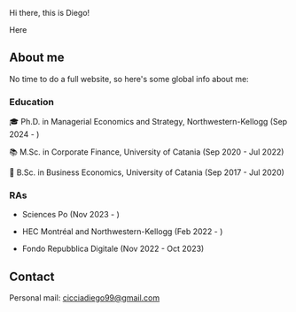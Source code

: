 Hi there, this is Diego!

Here 

## About me

No time to do a full website, so here's some global info about me:

### Education

:mortar_board: Ph.D. in Managerial Economics and Strategy, Northwestern-Kellogg (Sep 2024 - ) 

:books: M.Sc. in Corporate Finance, University of Catania (Sep 2020 - Jul 2022)

:book: B.Sc. in Business Economics, University of Catania (Sep 2017 - Jul 2020)

### RAs

+ Sciences Po (Nov 2023 - )

+ HEC Montréal and Northwestern-Kellogg (Feb 2022 - )

+ Fondo Repubblica Digitale (Nov 2022 - Oct 2023)

## Contact

Personal mail: [cicciadiego99@gmail.com](mailto:cicciadiego99@gmail.com)